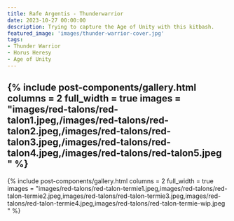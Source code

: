 ```yaml
---
title: Rafe Argentis - Thunderwarrior
date: 2023-10-27 00:00:00
description: Trying to capture the Age of Unity with this kitbash.
featured_image: 'images/thunder-warrior-cover.jpg'
tags:
- Thunder Warrior
- Horus Heresy
- Age of Unity
---
```


 

{% include post-components/gallery.html
	columns = 2
	full_width = true
	images = "images/red-talons/red-talon1.jpeg,/images/red-talons/red-talon2.jpeg,/images/red-talons/red-talon3.jpeg,/images/red-talons/red-talon4.jpeg,/images/red-talons/red-talon5.jpeg
	"
%}
---
{% include post-components/gallery.html
	columns = 2
	full_width = true
	images = "images/red-talons/red-talon-termie1.jpeg,images/red-talons/red-talon-termie2.jpeg,images/red-talons/red-talon-termie3.jpeg,images/red-talons/red-talon-termie4.jpeg,images/red-talons/red-talon-termie-wip.jpeg
	"
%}

